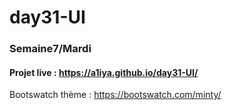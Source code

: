 # day31-UI
### Semaine7/Mardi

#### Projet live : https://a1iya.github.io/day31-UI/
Bootswatch thème : https://bootswatch.com/minty/
